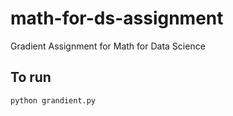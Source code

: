 # math-for-ds-assignment
Gradient Assignment for Math for Data Science

## To run
```bash
python grandient.py
```
